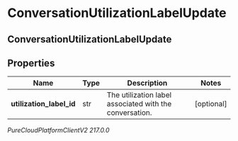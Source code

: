 # ConversationUtilizationLabelUpdate

## ConversationUtilizationLabelUpdate

## Properties

|Name | Type | Description | Notes|
|------------ | ------------- | ------------- | -------------|
| **utilization_label_id** | str | The utilization label associated with the conversation. | [optional] |



_PureCloudPlatformClientV2 217.0.0_
